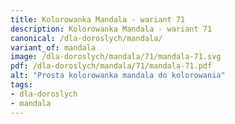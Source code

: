 ```yaml
---
title: Kolorowanka Mandala - wariant 71
description: Kolorowanka Mandala - wariant 71
canonical: /dla-doroslych/mandala/
variant_of: mandala
image: /dla-doroslych/mandala/71/mandala-71.svg
pdf: /dla-doroslych/mandala/71/mandala-71.pdf
alt: "Prosta kolorowanka mandala do kolorowania"
tags:
- dla-doroslych
- mandala
---
```

